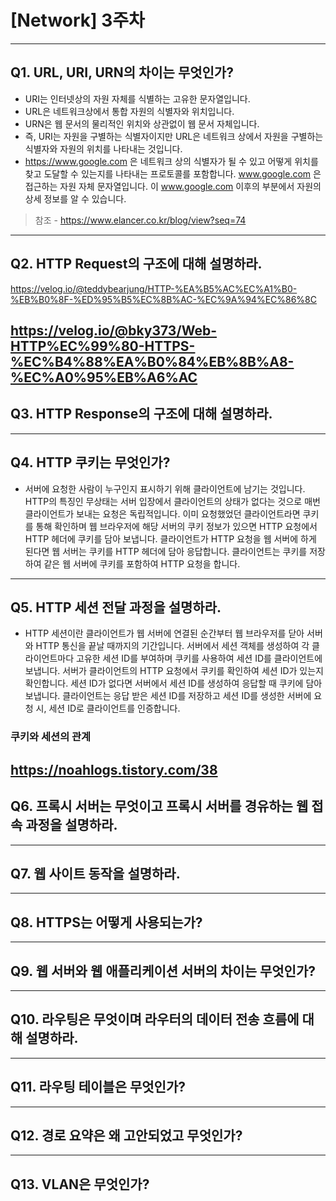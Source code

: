 # [Network] 3주차
---
## Q1. URL, URI, URN의 차이는 무엇인가?
  - URI는 인터넷상의 자원 자체를 식별하는 고유한 문자열입니다.
  - URL은 네트워크상에서 통합 자원의 식별자와 위치입니다.
  - URN은 웹 문서의 물리적인 위치와 상관없이 웹 문서 자체입니다.
  - 즉, URI는 자원을 구별하는 식별자이지만 URL은 네트워크 상에서 자원을 구별하는 식별자와 자원의 위치를 나타내는 것입니다.
  - https://www.google.com 은 네트워크 상의 식별자가 될 수 있고 어떻게 위치를 찾고 도달할 수 있는지를 나타내는 프로토콜를 포함합니다. www.google.com 은 접근하는 자원 자체 문자열입니다. 이 www.google.com 이후의 부분에서 자원의 상세 정보를 알 수 있습니다. 
  > 참조 - <https://www.elancer.co.kr/blog/view?seq=74>
---
## Q2. HTTP Request의 구조에 대해 설명하라.
https://velog.io/@teddybearjung/HTTP-%EA%B5%AC%EC%A1%B0-%EB%B0%8F-%ED%95%B5%EC%8B%AC-%EC%9A%94%EC%86%8C

https://velog.io/@bky373/Web-HTTP%EC%99%80-HTTPS-%EC%B4%88%EA%B0%84%EB%8B%A8-%EC%A0%95%EB%A6%AC
---
## Q3. HTTP Response의 구조에 대해 설명하라.
---
## Q4. HTTP 쿠키는 무엇인가?
  - 서버에 요청한 사람이 누구인지 표시하기 위해 클라이언트에 남기는 것입니다. HTTP의 특징인 무상태는 서버 입장에서 클라이언트의 상태가 없다는 것으로 매번 클라이언트가 보내는 요청은 독립적입니다. 이미 요청했었던 클라이언트라면 쿠키를 통해 확인하며 웹 브라우저에 해당 서버의 쿠키 정보가 있으면 HTTP 요청에서 HTTP 헤더에 쿠키를 담아 보냅니다. 클라이언트가 HTTP 요청을 웹 서버에 하게 된다면 웹 서버는 쿠키를 HTTP 헤더에 담아 응답합니다. 클라이언트는 쿠키를 저장하여 같은 웹 서버에 쿠키를 포함하여 HTTP 요청을 합니다. 
---
## Q5. HTTP 세션 전달 과정을 설명하라.
  - HTTP 세션이란 클라이언트가 웹 서버에 연결된 순간부터 웹 브라우저를 닫아 서버와 HTTP 통신을 끝날 때까지의 기간입니다. 서버에서 세션 객체를 생성하여 각 클라이언트마다 고유한 세션 ID를 부여하며 쿠키를 사용하여 세션 ID를 클라이언트에 보냅니다. 서버가 클라이언트의 HTTP 요청에서 쿠키를 확인하여 세션 ID가 있는지 확인합니다. 세션 ID가 없다면 서버에서 세션 ID를 생성하여 응답할 때 쿠키에 담아 보냅니다. 클라이언트는 응답 받은 세션 ID를 저장하고 세션 ID를 생성한 서버에 요청 시, 세션 ID로 클라이언트를 인증합니다. 
### 쿠키와 세션의 관계
https://noahlogs.tistory.com/38
---
## Q6. 프록시 서버는 무엇이고 프록시 서버를 경유하는 웹 접속 과정을 설명하라.
---
## Q7. 웹 사이트 동작을 설명하라.
---
## Q8. HTTPS는 어떻게 사용되는가?
---
## Q9. 웹 서버와 웹 애플리케이션 서버의 차이는 무엇인가?
---
## Q10. 라우팅은 무엇이며 라우터의 데이터 전송 흐름에 대해 설명하라.
---
## Q11. 라우팅 테이블은 무엇인가?
---
## Q12. 경로 요약은 왜 고안되었고 무엇인가?
---
## Q13. VLAN은 무엇인가?
